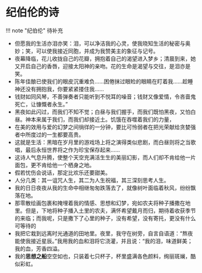 # 纪伯伦的诗



!!! note "纪伯伦"
    待补充



- 但愿我的生活亦泪亦笑：泪，可以净洁我的心灵，使我晓知生活的秘密与奥妙；笑，可以使我接近同胞，并成为我赞美主的象征与记号。
- 夜幕降临，花儿收拢自己的花瓣，拥抱着自己的渴望进入梦乡；清晨到来，她又开启自己的香唇，迎接太阳神的亲吻。花的生命是渴望与交往，是泪亦是笑。
- 陈年佳酿已使我们的眼皮沉重难负……困倦抹过眼睑的眼睛在盯着我……趁睡神还没有拥抱我，你要紧紧搂住我……
- 钱财如同风琴，不善弹奏者只能听到不悦耳的噪音；钱财又像爱情，令吝啬鬼死亡，让慷慨者永生。”
- 黑夜如此闪过，而我们不知不觉；白昼与我们握手，而我们既怕黑夜，又怕白昼。神本来属于我们，而我们却接近土。饥饿在吞噬着我们的力量，
- 在美的效用与爱的幻梦之间徜徉的一分钟，要比可怜弱者在把光荣献给贪婪强者中所度过的一生都要高贵。
- 这就是生活：黑暗在岁月里的游戏场上将之演得类似悲剧，而白昼则将之当歌唱，最后永恒世界将之作为珍宝保存起来……
- 这诗人气息升腾，使整个天空充满活生生的美丽幻影，而人们却不肯给他一片面包，更不肯给他一个栖身之地。
- 假若忧伤会说话，那定比欢乐还要甜美。
- 人分几类：其一诅咒人生，其二为人生祝福，其三深刻思考人生。
- 我的日日夜夜从我的生命中相继匆匆跌落去了，就像树叶面临着秋风，纷纷飘落在地。
- 那零散绘画包裹和掩埋着我的情感、思想和幻梦，宛如农夫将种子播撒在地里。但是，下地将种子播入土里的农夫，满怀希望戴月而归，期待着收获季节的来临；而我呢，只是撒下了心里的种子，没有希望，没有寄托，更没有什么可等待的
- 我把它栽到远离时光通道的田地里。夜里，我守在树旁，自言自语道：“熬夜能使我接近星辰。”我用我的血和泪将它浇灌，并且说：“我的泪，味道鲜美；我的血，芳香四溢。
- 我的**思想之船**空空如也，只装着七只杯子，杯里盛满各色颜料，绚丽斑斓，酷似彩虹。